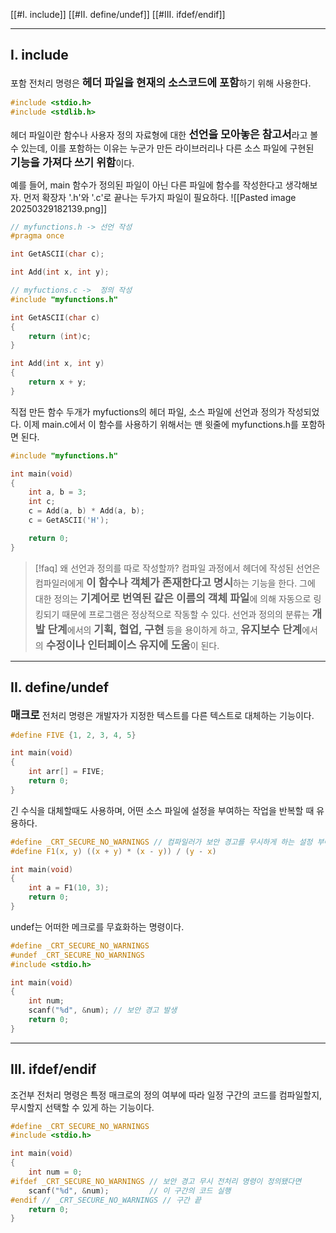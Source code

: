 [[#I. include]]
[[#II. define/undef]]
[[#III. ifdef/endif]]

---
## I. include
포함 전처리 명령은 <span style="font-size:17px; font-weight:bold">헤더 파일을 현재의 소스코드에 포함</span>하기 위해 사용한다.
```c
#include <stdio.h>
#include <stdlib.h>
```
헤더 파일이란 함수나 사용자 정의 자료형에 대한 <span style="font-size:17px; font-weight:bold">선언을 모아놓은 참고서</span>라고 볼 수 있는데, 이를 포함하는 이유는 누군가 만든 라이브러리나 다른 소스 파일에 구현된 <span style="font-size:17px; font-weight:bold">기능을 가져다 쓰기 위함</span>이다.

예를 들어, main 함수가 정의된 파일이 아닌 다른 파일에 함수를 작성한다고 생각해보자. 먼저 확장자 '.h'와 '.c'로 끝나는 두가지 파일이 필요하다.
![[Pasted image 20250329182139.png]]
```c
// myfunctions.h -> 선언 작성
#pragma once

int GetASCII(char c);

int Add(int x, int y);
```

```c
// myfuctions.c ->  정의 작성
#include "myfunctions.h"

int GetASCII(char c)
{
    return (int)c;
}

int Add(int x, int y)
{
    return x + y;
}
```
직접 만든 함수 두개가 myfuctions의 헤더 파일, 소스 파일에 선언과 정의가 작성되었다. 이제 main.c에서 이 함수를 사용하기 위해서는 맨 윗줄에 myfunctions.h를 포함하면 된다.
```c
#include "myfunctions.h"

int main(void)
{
	int a, b = 3;
	int c;
	c = Add(a, b) * Add(a, b);
	c = GetASCII('H');

	return 0;
}
```
>[!faq] 왜 선언과 정의를 따로 작성할까?
>컴파일 과정에서 헤더에 작성된 선언은 컴파일러에게 <span style="font-size:17px; font-weight:bold">이 함수나 객체가 존재한다고 명시</span>하는 기능을 한다. 그에 대한 정의는 <span style="font-size:17px; font-weight:bold">기계어로 번역된 같은 이름의 객체 파일</span>에 의해 자동으로 링킹되기 때문에 프로그램은 정상적으로 작동할 수 있다.
>선언과 정의의 분류는 <span style="font-size:17px; font-weight:bold">개발 단계</span>에서의 <span style="font-size:17px; font-weight:bold">기획, 협업, 구현</span> 등을 용이하게 하고, <span style="font-size:17px; font-weight:bold">유지보수 단계</span>에서의 <span style="font-size:17px; font-weight:bold">수정이나 인터페이스 유지에 도움</span>이 된다.

---

## II. define/undef

<span style="font-size:17px; font-weight:bold">매크로</span> 전처리 명령은 개발자가 지정한 텍스트를 다른 텍스트로 대체하는 기능이다.
```c
#define FIVE {1, 2, 3, 4, 5}

int main(void)
{
	int arr[] = FIVE;
	return 0;
}
```
긴 수식을 대체할때도 사용하며, 어떤 소스 파일에 설정을 부여하는 작업을 반복할 때 유용하다.
```c
#define _CRT_SECURE_NO_WARNINGS // 컴파일러가 보안 경고를 무시하게 하는 설정 부여
#define F1(x, y) ((x + y) * (x - y)) / (y - x)

int main(void)
{
	int a = F1(10, 3);
	return 0;
}
```
undef는 어떠한 메크로를 무효화하는 명령이다.
```c
#define _CRT_SECURE_NO_WARNINGS
#undef _CRT_SECURE_NO_WARNINGS
#include <stdio.h>

int main(void)
{
	int num;
	scanf("%d", &num); // 보안 경고 발생
	return 0;
}
```

---

## III. ifdef/endif
조건부 전처리 명령은 특정 매크로의 정의 여부에 따라 일정 구간의 코드를 컴파일할지, 무시할지 선택할 수 있게 하는 기능이다.
```c
#define _CRT_SECURE_NO_WARNINGS
#include <stdio.h>

int main(void)
{
	int num = 0;
#ifdef _CRT_SECURE_NO_WARNINGS // 보안 경고 무시 전처리 명령이 정의됐다면
	scanf("%d", &num);         // 이 구간의 코드 실행
#endif // _CRT_SECURE_NO_WARNINGS // 구간 끝
	return 0;
}
```

